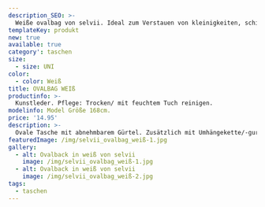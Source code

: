 ```yaml
---
description_SEO: >-
  Weiße ovalbag von selvii. Ideal zum Verstauen von kleinigkeiten, schick und handlich!
templateKey: produkt
new: true
available: true
category': taschen
size:
  - size: UNI
color:
  - color: Weiß
title: OVALBAG WEIß
productinfo: >-
  Kunstleder. Pflege: Trocken/ mit feuchtem Tuch reinigen.
modelinfo: Model Größe 168cm.
price: '14.95'
description: >-
  Ovale Tasche mit abnehmbarem Gürtel. Zusätzlich mit Umhängekette/-gurt. Bietet viel Platz. Farbe: weiss
featuredImage: /img/selvii_ovalbag_weiß-1.jpg
gallery:
  - alt: Ovalback in weiß von selvii 
    image: /img/selvii_ovalbag_weiß-1.jpg
  - alt: Ovalback in weiß von selvii 
    image: /img/selvii_ovalbag_weiß-2.jpg
tags:
  - taschen
---
```


